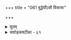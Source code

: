 +++
title = "061 बुद्धेर्योऽसौ विकासः"

+++
<details><summary>मूलम्</summary>

बुद्धेर्योऽसौ विकासः कबलितनिखिलोपस्कृतब्रह्मतत्त्वः स प्राक्चेन्नित्यमुक्तिर्न यदि कथमसौ नश्वरत्वं न गच्छेत् ।  
मैवं प्रध्वंसवत्ते स खलु मम तथा शौनकाद्युक्तनीत्या शान्ताशेषापराधे न च भवति पुनस्तत्र सङ्कोचहेतुः ॥ ६१ ॥
</details>

<details><summary>सर्वाङ्कषटीका - ६१</summary>

गत्यनन्तरं प्राप्तिर्विचार्यते - बुद्धेरित्यादिना । प्राप्तिर्नाम ब्रह्मप्राप्तिः । सैव मुक्तिः । सा च निश्शेषाविद्यानिवृत्त्या संपूर्णज्ञानविकासरूपा । तस्या **असंभवमाशङ्कते** = कबलितनिखिलोपस्कृतब्रह्मतत्त्वः बुद्धेः योऽसौ विकासः, सः प्राक् **चेत्** = प्रागप्यासीत्, न नूतन इति चेत्, तर्हि **नित्यमुक्तिः** = मुक्तिः नित्या **स्यात्** =संसारावस्थायामपि स्यात् । न यदि, असौ **नश्वरत्वम्** = नाशम् कथं न गच्छेत् ? इत्यन्वयः । मुक्तिशब्दार्थः कः ? सकलदुरितनिवृत्तिः । अनया च किं भविष्यति ? संपूर्णधर्मभूतज्ञानविकासः । अनेन च को लाभः ? कथं पुरुषार्थत्वमस्य ? इति प्रश्ने - परिपूर्णतया ब्रह्मानुभवरूपः सः । **ब्रह्मणश्चानन्तान्दमयत्वात्** = निरतिशयानन्दानुभवरूपत्वान्मुक्तेः परमपुरषार्थत्वमुच्यते ॥ 

ब्रह्मणि परिपूर्णत्वं नाम सकलगुणविभूतिविग्रहविशिष्टत्वम् । धर्मभूतज्ञानस्य सङ्कोचनिवृत्तौ, तस्य सर्वविषयकत्वं सहजम् । तथाच - **कबलितम्** = विषयीकृतम्, निखिलैः विशेषणैः **उपस्कृतम्** = विशिष्टम् **ब्रह्मतत्त्वम्** = येन तादृशः योऽसौ विकासः, अयं पूर्वमेवासीत्, उत नूतनतया आगतः। आद्ये, तस्यैव मुक्तिपदार्थत्वेन, तस्य पूर्वमेव सत्त्वात् मुक्तिर्नित्या **स्यात्** = कस्यापि बन्ध एव न स्यात् । स तु अनुभवविरुद्धः । द्वितीये पक्षे नूतनतया उत्पन्नत्वे, अनित्यत्वमनिवार्यम्, 'जातस्य हि ध्रुवो मृत्युः इति न्यायात् । इत्याक्षेपं निराकरोति – मैवमिति । कथं तर्हि परिहारः ? इत्यत्र - **ते** = तव मते **प्रध्वंसवत्** = प्रध्वंसाभाववत्, स खलु - विकासः, मम शौनकाद्युक्तनीत्या **तथा** = नित्यः इत्यर्थः । ' यथा न क्रियते ज्योत्स्ना मलप्रक्षाळनान्मणेः । दोषप्रहाणान्न ज्ञानमात्मनः क्रियते तथा ॥ यथोदपानकरणात् क्रियते न जलाम्बरम् । सदेव नीयते व्यक्तिमसतः सम्भवः कुतः ॥ तथा हेयगुणध्वंसादवबोधादयो गुणाः । प्रकाश्यन्ते न जन्यन्ते नित्या एवात्मनो हि ते । (विष्णुधर्म. 104-55,56,57) इति शौनकोक्ता नीतिः । प्रध्वंसाभावस्य 





 

[[302]] 

उत्पत्त्यङ्गीकारेऽपि नाशः यथा नाङ्गीक्रियते, तथैव विकासस्य जन्यत्वेऽपि संकोचनिवृत्तिरूपत्वात्, सहजत्वाच्च नित्यत्वमविरुद्धमेव । उत्पन्नमपि न नश्यतीत्यभावस्यैव नियमः, न तु भावस्येति चेत्, अभावस्य भावान्तर- रूपत्वं वदतामस्माकं विकासस्याप्य भावरूपत्वात्, उत्पत्तिमत्त्वेऽपि नित्यत्वं तस्यावशादेव सिद्ध्यति । सङ्कोचस्य **निवृत्तिः** = नाशः विकासरूपः, 

**:** = नाशः विकासरूपः, नातिरिक्तः । अतस्तस्य जन्यत्वेऽपि सङ्कोचनिवृत्तिरूपत्वात्, नाशाभावस्सङ्गच्छते। प्रसरणस्वभावस्य वस्तुनः दीपप्रभादेः प्रसरणं खलु स्वभावः, **अप्रसरणम्** = सङ्कोचस्तु कुड्याद्यावरणौपाधिकः । तद्वत् प्रकृते धर्मभूतं ज्ञानं प्रसरणशीलम् । संकोचस्तु कर्मकृतः । कर्मणां नाशे स्वयमेव प्रसरति ज्ञानम् । प्रसरणाप्रसरणे एव विकाससङ्कोचौ । अतश्च विकासस्यागन्तुकत्वेऽपि तस्यैव स्वाभाविकत्वात्, स्वाभाविकस्य च निवृत्त्ययोगात् विकासो नापगच्छति ॥ 

। 

उक्तार्थे महतां संवादं प्रदर्शयति – शौनकाद्युक्तनीत्येति । प्रदर्शित एवायं न्यायः पूर्वमेव ( श्लो. 54) 'यथा न क्रियते ज्योत्स्ना' इत्यादिना । नन्वेवं यद्यागन्तुकधर्माङ्गीकारमात्रेण धर्मिणो नित्यत्वे न कापि हानिः, तर्हि एतादृशविकासस्यानित्यत्वेऽपि धर्मभूतज्ञानस्य नित्यत्वसंरक्षणात् विकासोऽनित्योऽप्यस्त्वित्याक्षेपे, समाधानमाह — शान्तेत्यादि । **शान्ताः** = निवृत्ताः अशेषाः समस्ताः **अपराधाः** = कर्माणि यस्य । तादृशे मुक्ते, **तत्र** = धर्मभूतज्ञाने पुनः सङ्कोचहेतुः न **च** = नैव भवति । अतो विकासः शाश्वतोऽवतिष्ठते । धर्मभूतज्ञानस्य कथञ्चिन्नित्यत्वसाधनमेव न पुरुषार्थोऽस्माकम्, तस्य संसारदशायामपि समानत्वात् । आत्म- स्वरूपवत् प्रत्यक्त्वाभावेन अस्य स्वतः पुरुषार्थरूपत्वाभावात् । आत्मस्वरूपस्य निरतिशयानन्दरूपत्वाद्धि तादृशस्वरूपाविर्भावस्यैव पुरुषार्थत्वं वर्णनीयम् । परं त्विदमपि कैवल्ये पर्यवसितं भवेत् । अत एव धर्मभूतज्ञानविकासमात्रस्यापि न परमपुरुषार्थत्वम् । किन्तु अनवधिकातिशयानन्दस्वरूपस्य परमात्मनः संपूर्णविषयीकरणादेव तस्य परमपुरुषार्थरूपमुक्तिपदवाच्यत्वं ह्युपक्रम एव 'कबलितनिखिलोपस्कृतब्रह्म- तत्त्वः' इत्यनेन प्रादर्शि । अत एव भगवद्रामानुजैः नानाविधवादिसंमतमोक्षस्वरूपमनूद्य - ' त्रय्यन्तनिष्णातास्तु' इत्युपक्रम्य 'अविद्योच्छेदपूर्वकस्वाभाविकपरमात्मानुभवमेव मोक्षमाचक्षते' (श्री. भा. 1-2-12) इत्यन्वग्राहि । आत्मनोऽणुत्वेऽपि तदीयं ज्ञानम् ' स चानन्त्याय कल्पते' इत्युक्तया मुक्तिकाले संपूर्ण प्रसृतं परमात्मज्ञानवदेव सर्वविषयकम् । एवं स्वरूपतोऽणुत्वस्याङ्गीकारात् 'अङ्गुष्ठमात्रो रवितुल्यरूपस्सङ्कल्पाहङ्कारसमन्वितो यः । बुद्धेर्गुणेनात्मगुणेन चैव ह्याराग्रमात्रो ह्यवरोऽपि दृष्टः ॥ ' (वे. 5-8 ) ' वालाग्रशतभागस्य शतधा कल्पितस्य च । भागो जीवस्स विज्ञेयः' (श्वे. 5-10 ) इत्यादिश्रुतीनां स्वार्थबोधकत्वनिर्वाहः । **आराग्रमात्रः=आरः** = रथावयवचक्रस्यैकदेशः । **तस्याप्यग्रम्** = तदेकदेशः । **वालस्याग्रम्** = अवयविन एकदेशः । तस्यापि शतधा - कल्पितो यो **भागः** = **अत्यन्ताल्पपरिमाणकः** = अणुरित्यर्थः । ' वालाग्रम्' इति 'गुञ्जा' दिवत् अतिसूक्ष्म- परिमाणविशेषस्य संज्ञेति केचित् । इदं चाणुत्वं न भौतिकवस्तुपरिमाणसदृशमित्यादि च पूर्वमेवोक्तम् ( श्लो. 22 ) । अणोरपि जीवस्य मुक्तौ 'सर्वं ह पश्यः पश्यति' (छां. 7-26-2 ) इति सर्वज्ञत्ववर्णनमपि सङ्गच्छते । एभिस्सह- 'धीर्नित्या' (श्लो. 4) इत्यस्याप्यनुसन्धानेन बह्वयः समस्याः परिह्रियेरन् ॥ 

T 

अथैतावतापि उत्पन्नस्य भावस्यानित्यत्वनियमात्, विकासस्यानित्यत्वापत्तिः कथं वार्यते ? इति चेत्; ध्वंसस्य नित्यत्वसंरक्षणार्थं यथा वा भावत्वे सतीति विशेषणं दीयते, तथैवात्रापि एतद्भिन्नत्वमपि 

रा 

[[303]] 

 

विशेषणीक्रियताम् । ‘एवं परिष्करणं दोषाच्छादनरूपं किल' इति यदि मनः संकुचति, तर्हि ‘तद्भिन्नत्वम्’ मास्तु, द्रव्यत्वे सतीति विशेषणं दीयताम् । विकासस्याद्रव्यत्वात्, तस्य व्यावृत्तिः । न च विकासस्यानित्यत्वे तद्विशिष्टस्य धर्मभूतज्ञानस्यानित्यत्वं स्यादिति शंक्यम्; इष्टापत्तेः । अत एव किल जीवस्य सृज्यत्ववादः क्वचित् । ‘स्वर्गी नष्टः' इत्यादिवत् सर्वेषामपि मते एतादृशानित्यत्वस्यादोषत्वात् । आकाशस्य स्वरूपतो नित्यत्वेऽपि, घटाकाशसंयोगस्यानित्यत्वात्, तद्विशिष्टत्वेन रूपेणाकाशस्यानित्यत्वेऽपि आकाशस्यानित्यत्व- प्रसक्तिर्न हि भवति । अतो धर्मभूतज्ञानस्य स्वरूपतो नित्यत्वे, विकासस्यागन्तुकत्वेऽपि न कापि हानिरिति । सांख्यसंमतसत्कार्यवादस्य सिद्धान्तसम्मतसत्कार्यवादस्य च तारतम्यपरिशीलनं द्रष्टव्यम् (जड. 24) । अतो विकासस्यावस्थारूपत्वमावश्यकम् । अस्य सदा सत्त्ववादः, घटत्वावस्थापि पूर्वमेव सती कारक- व्यापारैरभिव्यज्यत इति वादतुल्यस्स्यात् । एवञ्च विकासोऽपि द्रव्यं स्यात् । न चेष्टापत्तिः; तस्य ज्ञानधर्मत्वानपायात् । अधिकमये । ‘स चानन्त्याय कल्पते' (श्वे. 5-10) इति श्रुतिरपि विकासस्यागन्तुकत्वे स्वरसा । किं बहुना? ब्रह्मणोऽपि विशिष्टरूपेण कार्यत्वस्य कारणत्वस्य च पूर्वमेवोपपादितत्वात् (जड. 16) “शास्त्रप्रथितमजहतां कोऽपराधोऽतिरिक्तः ' ( नाय. 26 ) इति न्यायोऽत्रापि स्मरणीयः । अन्ततः 'धीर्नित्या यस्य पक्षे' इत्यत्रोक्तमवधेयम् ॥ 



एवञ्चैतादृशस्य परमपुरुषार्थभूतस्य विकासस्यानित्यत्वं कथं संभवि ? प्रकाशात्मकस्य ज्ञानस्य प्रसरणं हि स्वभावः । तस्य संसारदशायां कर्मणा प्रतिबन्धात् तत् संकुचितमासीत् । पुनस्तादृशकर्मसंबन्धस्या- भावात् कदापि स्वाभाविकस्य प्रसरणस्य न भङ्गप्रसंगः । अत्र सर्वत्रापि 'वचन' अन्वेषणापेक्षया विज्ञाना- न्वेषणमेव वरम् । 'वेदान्तविज्ञानसुनिश्चितार्थाः' (महाना. 10-6 ) इति हि वक्ति श्रुतिः । ज्ञानावस्थान्या, विज्ञानावस्था चान्या । ज्ञानावस्थापि सुषुप्तिवदेकरीत्या निस्संबोधरूपा – 'न बाह्यं किञ्चन वेद नान्तरम्' 

। (बृ.6-3-21) 'केन कं पश्येत्केन कं विजानीयात्' (बृ.4-4-1) 'येनदं सर्वं विजानाति तं केन विजानी- यात्' (बृ.4-4-14 ) इति हि वदति श्रुतिः । अतः ज्ञानावस्थायाः परिशीलनं विज्ञानेन कृतं चेत् 'वेदान्त- विज्ञानसुनिश्चितार्थाः' इत्यर्थस्य सिद्धिः । वचनानि ' परोक्षप्रिया इव हि देवाः' इति न्यायेन कदाचिद्विरुद्धमर्थं प्रदर्शयेयुरपि । विज्ञानं तु कदापि न तथा । इदानीन्तनसिद्धान्तभेदादीनां व्याख्यानभेद एव प्रायो मूलकारणम्। अतश्च विज्ञानदृष्ट्यैवापुनरावृत्तिस्सिद्ध्यति । किं तद्विज्ञानमिति चेत्, प्रयते कथञ्चिदुत्तरदानाय समये ॥ 

(0- 

केचित्तु, धर्मभूतज्ञानं स्वतः सदा सर्वगतमेव, विभुत्वात् । कर्मणः प्रतिबन्धकत्वात्, संसारदशायां नानुभूयते । मुक्तौ प्रतिबन्धकनिवृत्त्याऽनुभूयत इत्याहुः - तन्त्र युक्तम् – धर्मभूतज्ञानस्य विभुत्वे प्रमाणाभावात् । धर्मभूतज्ञानस्य द्रव्यत्वात्, तद्धर्मभूतौ सङ्कोचविकासौ तदवस्थारूपावेव । आगन्तुकापृथक्सिद्धधर्मत्वं हि अवस्थायाः लक्षणम् । अतः सङ्कोचविकासयोरागन्तुकत्वमनिवार्यमिति विकासस्य नित्यत्वं न युज्यते । आगन्तुकत्वेऽपि नित्यत्वं पूर्वोक्तयुक्त्यैव वर्णनीयमिति । न च मास्तु विकासः अवस्था, सः स्वरूप एव । अथवा विभुत्वमेव तस्य स्वरूपम् । तस्य च परिमाणरूपत्वान्न दोष इति वाच्यम्, विकासस्य धर्मत्वेनैव लोके दर्शनात्, तस्य स्वरूपत्वासंभवात् । न च कुसुमादौ विकासस्यावस्थारूपत्वेऽपि, धर्मभूतज्ञानस्य विकासः

[[304]] 

विभुत्वमेव, एतच्च नित्यमेवेति वाच्यम्, एवं सति आत्माधिकरणभाष्यविरोधप्रसङ्गात् । ननु वस्तुतत्त्वानुगुणं हि वचनं नेयमिति चेत् । सत्यम् । परं तु संसारावस्थायामपि व्यक्तिभेदेन, एकस्यापि वयोभेदेन च ज्ञानस्वरूपस्य निरूपणीयत्वे संकोचविकासमन्तरा निरूपयितुमशक्यत्वात् संकोचविकासावावश्यकौ । अधिकमग्रे (बुद्धि. 7) वक्ष्यामः । ननु विकासः यदि द्रव्यधर्मः, तर्हि सः अद्रव्ये कुत्रान्तर्भूत इति चेत्; वक्ष्याम इदमप्यद्रव्यसरे । अन्ततः 'धीर्नित्या' इत्यादिश्लोक (4) व्याख्या द्रष्टव्या ॥ 

अस्तु सर्वमिदम् । इयं समस्या प्रथमं परिह्रियताम् — परमपुरुषार्थभूतो ब्रह्मानुभवो नाम कः ? 1) ब्रह्मविषयकानुभवः ? 2 ) उत बह्मानन्दानुभवः ? 3 ) उत ब्रह्मानन्दसदृशानन्दानुभवः ? 4 ) ब्रह्मभाव एव वा पुरुषार्थः ? सन्त्येवंविधानि वचनानि, इतोऽन्यविधानि च बहूनि ॥ 

1) आद्ये पक्षे सोऽपि कीदृशः ? ब्रह्मविषयकं दर्शनमात्रं ब्रह्मानुभवः ? उत 'राज्यानुभवः’ इत्यादिवत् तदधीननानाविधभोगातिशयः ? प्रथमस्य कथं परमपुरुषार्थत्वम्? यथा वा संजयो वक्ति- 'तच संस्मृत्य संस्मृत्य रूपमत्यद्भुतं हरेः । विस्मयो मे महान् राजन् हृष्यामि च पुनः पुनः ॥ (गी. 18-77) इति । अत्यद्भुतविश्वरूपसंदर्शनवत्, ब्रह्मदर्शनेन विस्मयः, हर्षो वा यद्यपि भवेत् । परन्तु, तस्य परमपुरुषार्थत्वं कथम्? चन्द्रादिदर्शनेन जायमानाह्लादतुल्यः, ततोऽप्यतिशयितो वा सः । चन्द्रादिदर्शन इव ब्रह्मणोऽस्माकं च न कश्चन संबन्धः । द्वितीयवस्तुदर्शनं हि तत् । ‘योऽन्यां देवतामुपास्ते, अन्योऽसावन्योऽ- हमस्मीति, न स वेद अकृत्स्नो ह्येषः । (बृ. 3-4-10 ) इति तादृशब्रह्मदर्शनस्यापुरुषार्थरूपत्वं कथ्यते । प्रत्युत - ' यथा पशुरेवं स देवानाम् (बृ. 3-4-10) इति अयमन्यत्वदर्शी गवाश्वादिवत् अन्येषां भोगसाधनं भवतीत्युच्यते । तस्य कथं परमपुरुषार्थत्वम्? न च भगवद्भोगसाधनत्वान्मुक्तस्य न दोषत्वम्, अन्यदेवाधीन- त्वस्यैव दोषत्वादिति वाच्यम्, 'यथा पशुः' 'न स वेद' इति च तत्स्थितेर्निन्दितत्वात् ॥ 

अस्तु तर्हि नानाविधभोगातिशयभाक्त्वरूपः कल्पः । राजकुमारन्यायोऽपीदानीमनुकूलः । राज्ञो राज्यभारादिप्रयुक्तो भारोऽनिवार्यः, राजकुमारस्य तु केवलभोगमात्रमिति ब्रह्मप्राप्तयधीननिरतिशयभोगरूपत्वात् सैव हि परमपुरुषार्थः श्रीवैष्णवानाम् । सेवाया अपुरुषार्थत्वादिकमग्रे (श्लोक.64) समाधीयते । भक्तिसिद्धान्ते हि सन्ति भक्तौ पर्वभेदाः - दासभक्तिरारंभपर्वणि, राजभृत्यवत् सर्वजगत्प्रभुः किल सः । पितृपुत्रभावतुल्या आत्मीयप्रीतिरूपा द्वितीयपर्वणि । सर्वेषामपि जनकः किल परमात्मा । 'पिता नः' (ऋ.सं.10-81-0) ( तै. सं. 4-6-0 ) इति श्रुतिरपि । 'आत्मा वै पुत्रनामासि' इति खलु पितृपुत्रयोरात्मीयभावः । अस्ति हि जीवपरमात्मनोरंशांशिभावः । नैवं राजभृत्ययोः । तयोस्तु स्वस्वामिभावः स तु सर्वेश्वरस्य सर्वत्र समानः । पितृपुत्रयोस्तु स्वस्वामिभावेन सहातिरिक्तोऽपि निकटसम्बन्धः । प्रेमभक्तिः सतीपतिभावप्रयुक्ता तृतीयपर्वणि । इयमेव मधुरभक्तिरित्युच्यते । पितृपुत्रभावापेक्षया सतीपतिभावः खलु गाढः - 'अर्धो वा एष आत्मनो यः पत्नी' इति हि श्रुतिः । ' एकाकी न रमते स द्वितीयमैच्छत् ... पतिश्च पत्नी चाभवत्' (बृ. 1-4-3) इति च । अत एव पल्याः 'द्वितीया' इत्येव नाम । 'तद्यथा प्रियया संपरिष्वक्तो न बाह्यं किञ्चन वेद नान्तरम्, 

[[305]] 

 

एवमेव प्राज्ञेनात्मना संपरिष्वक्तो न बाह्यं किञ्चन वेद नान्तरम्' (बृ.6-3-21 ) इति परमात्मना **संपरिष्वक्तस्य=आविष्टस्य** = परमात्मनि लीनस्या बाह्यप्रज्ञाभाव उच्यते । एतदवस्थायाः कथं परमपुरुषार्थ- त्वमिति तु न शङ्क्यम्, उदाहृतं हि वाक्यं सुषुप्तिविषयम् । सौषुप्तिकलयस्यैव तादृशसुखरूपत्वे मुक्तिकालि- कलयस्य स्वरूपं किमु वक्तव्यम् । अस्य चाविभागाधिकरणसिद्धत्वात् परमपुरुषार्थत्वम् । एतादृशमात्म- विस्मरणकार्यविभाग एवान्तिमसोपानम् । इदमेव भक्तेः अन्तिमकाष्ठारूपम् । अत एव भक्तिसिद्धान्तिनां भक्तिः पञ्चमपुरुषार्थ उच्यते । पितृपुत्रभावे जीवपरमात्मनोरंशांशिभावेऽपि, कियानंशो जीवः ? इत्यस्पष्टत्वात्, महासागरस्य बिन्दुवत्स्यात् जीवः । अत एवात्र प्रीत्यैकतानुभव एव, नास्त्यविभागानुभवः । ' यथा सुदीप्तात्पावकाद्विस्फुलिङ्गाः' (मुं. 2-1-1 ) इति महतोऽग्नेः विस्फुलिङ्गतुल्योऽऽयं जीव इति वक्ति श्रुतिः । पतिपत्नी भावे तु 'अर्धांशरूपा पत्नी' इति खलु वेदविज्ञानिनः । यथा सती पतिप्रीत्यर्थमेव सर्वं करोति, तथा मुक्तोऽपि जीवः निःस्वार्थपरमात्मकैङ्कर्यासक्तः, तेन सन्तुष्यन्तं परमात्मानं पश्यन् आनन्दं अनुभवतीति मुक्तेः परमपुरुषार्थत्वं युज्यते । एवं कदाचित्सशरीरत्वम्, कदाचित्तु 'न बाह्यं किञ्चन वेद नान्तरम्' इत्येतादृशानुभवोऽपि । उभयत्र मुक्तस्येच्छैव नियामिका । 

न च क्रीडासक्तानां बालानामयं पुरुषार्थस्स्यात्, न तु प्रौढमतीनामिति मन्तव्यम्; यतो भगवान् बादरायण एव मुक्तौ जीवानां शरीरमस्ति, न वा ? इति विचार्य, ‘उभयविधं बादरायणः' (ब्र.सू. 4-4-12) इति पक्षद्वयमपि संमतमित्याह । शरीरसद्भावपक्षे किमर्थं तच्छरीरम् ? इति प्रश्ने, परमात्मनः सन्तोषहेतुभूत- विहारार्थमिति 'जक्षन् क्रीडन् रममाणः' इत्यादिश्रुतिभिरुच्यते । अतो नानाविधसेवारुचिरेव मुक्तिरिति भवतु शरीरसद्भावकल्प इति चेत् — अस्त्वेतत् । इतः परावरमुक्तिभेदकल्पनमेव वरमिति चेत् । 

हन्त ! त्वं वञ्चितो वत्स ! निर्विशेषात्मवादिभिः । सविशेषं ब्रह्म नूनं न मुक्तौ भेदसंभवः ॥ किञ्चिन्निरीक्ष्यतां सर्वं स्पष्टमये भविष्यति । क्रमशश्च विलीयेरन् समस्याः स्वयमेव हि ॥ 

अस्त्विदं सर्वम्! इदं पुनः पृच्छ्यते - शरीररहितामवस्थामप्याह हि भगवान् बादरायणः । सावस्था कीदृशी? तदा कीदृशी सेवा ? कथं वा तिष्ठति मुक्तः ? इति वक्तव्यम् । केवलं स्वस्वरूपेणावतिष्ठते इति चेत्, कैवल्यतुल्यायाः तत्स्थितेः निरतिशयपुरुषार्थत्वं कथमित्युच्यताम्। ‘परब्रह्मानुभवैकस्वभावस्य’ इति श्रीभाष्यवचनात्, ब्रह्मानुभवः जीवस्वरूपान्तर्गत इति, अस्ति तदानीमपि ब्रह्मानुभव इति चेत्, तर्हि कैवल्यमपुरुषार्थः कथम्? जीवस्वरूपस्यैव परब्रह्मानुभवस्वरूपत्वात् । कैवल्यस्य च स्वरूपानुभव- रूपत्वात् । तर्ह्ययं प्रथमः कल्प एवेति दोषोऽपि स एव भविष्यति । अतः प्रथमः पक्षः न विचारसहः ॥ 

2) **ब्रह्मानुभवः** = ब्रह्मानन्दानुभवः इत्यस्तु द्वितीयपक्षाभिप्राय इति चेत्; अत्रापि विवरणं देयम् । ब्रह्मणः योऽयं निरतिशय आनन्दः, स कथमन्येनात्मनानुभवितुं शक्येत ? धर्मभूतज्ञानस्य संपूर्णतया विकसि- तत्त्वात्, तेन विषयीक्रियते ब्रह्मानन्दोऽपीति चेत्, तथापि स आनन्दः आत्मीयः कथं स्यात् । तादृशानन्द- परिचयमात्रं स्यात् । ब्रह्मसूत्रकारोऽपि 'भोगमात्रसाम्यलिङ्गाच' (ब्र. सू. 4-4-21 ) इति मुक्तानन्दस्य ब्रह्मानन्द- साम्यमेवाह, न तु ब्रह्मानन्दस्यानेनानुभवम्, अन्यस्यानन्दः अन्येन कथमनुभूयेत? । 

 

[[306]] 

3) अस्तु तर्हि तृतीयः पक्षः - ब्रह्मानन्दसदृशानन्दानुभव एव पुरुषार्थ इति चेत्, तर्हि कैवल्यस्यास्य च को विशेषः ? कैवल्यं हि विशुद्धस्वस्वरूपानुभव एव । यद्यपि योगमतसंमतकैवल्यापेक्षया स्याद्विशेषः । तैः मुक्तौ ब्रह्मानन्दानुभवानङ्गीकारात् । सिद्धान्ते जीवस्य परमात्मशरीरत्वाङ्गीकारात्, जीवस्वरूपानुभवे परमात्मनोऽपि भानमनिवार्यम्। परं त्विदं भानं जीवस्वरूपभानन्यग्भूतम् । अतः कैवल्यं न केवलजीवस्य स्वरूपानुभवरूपम् । अथापि भोगसाम्यस्यैवाङ्गीकारात् जीवस्वरूपान्तर्गतत्वेनैव परमात्मानुभवस्य वक्तव्यत्वेन कैवल्यतौल्यमनिवार्यमेव। तथा च ब्रह्मानुभवोऽपि नास्ति, ब्रह्मानन्दानुभवोऽपि नास्ति, किन्तु ब्रह्मानन्दतुल्यानन्दानु- भव एव मोक्ष इत्यायातम् । नेदानीमपि निर्वृतिः । अयं चोक्तो ब्रह्मानन्दः ब्रह्मणो धर्मभूतः । धर्मिस्वरूप- मप्यान्दस्वरूपमेव खलु । तादृशस्वरूपानन्दो मुक्तस्य नास्तीति आयातं तारतम्यं मुक्तौ । न च भोगसाम्यमेव सूत्रोक्तम् । किं कुर्म इति वाच्यम्, ब्रह्मणो भोगे तदीयस्वरूपानन्दोऽपि खलु मिलितः । ततश्च तदंशाननुभवात् ब्रह्मानन्दतुल्यानन्दानुभवोऽपि न स्यादेव । तथा च 'गजः पिपीलिकायितः' इतिवत् ‘ब्रह्मानुभवो मोक्षः ' इति वाग्विलासमात्रम् । अतोऽस्यापि परमपुरुषार्थरूपत्वं न भवत्येव, ब्रह्मणोऽप्राधान्यात् ॥ 

ननु तर्हि भूतावेशन्यायेन स्वरूपमाविश्य तत्स्वरूपानन्दमपि मुक्तात्मानुभवतीति नवीनवेदान्तिनां पक्ष एव श्रेयानिति चेत्, तत्रापि विचारयामः. 'भूतावेशः' इत्यस्यार्थः कः ? लोके हि भूताविष्टा जनाः बहु भुञ्जते, बह्वसाध्यमपि कुर्वन्तीत्यादि दृष्टम् । तद्वदिति चेत्, तदानीं जीवो मृतप्राय एव जायते । ऐक्यमेवानुभवन्ति जनाः । तादृशो लय इति चेत्, तर्हि जीवनाशोऽपवर्गः स्यात् । न नाशः, सोऽपीति चेत्, एतादृशमैक्यमेव परस्यापि संमतमिति अपसिद्धान्ते पर्यवसानं स्यादस्माकम् ॥ 

तिष्ठत्येव 

4) अस्तु ब्रह्मभावापत्तिरूपश्चतुर्थः पक्ष इति चेत्, 'ब्रह्मभाव' पदस्यार्थः कः ? ब्रह्मगतासाधारणधर्मो यद्यर्थः, तदा ब्रह्मानन्दसदृशानन्दानुभव एव विश्रान्त्या, पूर्वोक्तपक्षादविशेष एव । ब्रह्मभावो यदि ब्रह्मत्वम्, तर्ह्यपसिद्धान्तः । अतः 'कबलितनिखिलोपस्कृतब्रह्मतत्त्वः' इत्येतदाडम्बरमात्रमिति चेत् — अत्रोच्यते- 

महांस्तु विषयोऽयं हि ज्ञानिनामप्यगोचरः । कथं वा बोधयेऽहं त्वां साहाय्ये ह्यस्ति स प्रभुः ॥ पूर्वग्रहादिकं त्यक्त्वाहंकारं चैव दूरतः । गुरून् सर्वांश्च संस्मृत्य त्वर्थं चिन्तय केवलम् ॥ 

'यतो वा इमानि भूतानि जायन्ते' इत्यादिना हि जगज्जन्मादिकारणत्वम् ब्रह्मणोऽभिधीयते । तत्र ‘यत्प्रयन्त्यभिसंविशन्ति' इति कारणावस्थाप्राप्तिरूपो लयः चेतनानां सुषुप्तेरारभ्य मोक्षपर्यन्त एव विवक्षितः । 'अभि' 'सं' इत्युपसर्गाभ्यां 'विशन्ति' इत्युक्तः प्रवेशः लय एव । 'तत्त्वेन प्रवेष्टुम् ' (गा. 11-4) 'विशते तदनन्तरम्' ( गी. 18-55 ) इत्यादौ प्रवेशस्य मोक्षरूपतयैव प्रसिद्धेः । सुषुप्तेरपि लयरूपत्वम् ' स्वमपीतो भवति तस्मादेनं स्वपितीत्याचक्षते' इत्यादौ स्पष्टम् । एवं मूर्च्छा मरणं च परमात्मनि लयरूपमेवेति लयेऽपि तारतम्यं वर्तते । सुषुप्तिः कश्चन लयश्चेत्, मूर्च्छामरणयोः ततोऽपि गाढतरत्वम्, मोक्षस्य गाढतमत्वं च द्रष्टव्यम् । अत एव 'आत्मेति तूपगच्छन्ति' ( ब्र. सू. 4-1-3) अविभागेन दृष्टत्वात्' (ब्र.सू.4-4-4) इति सूत्राभ्याम् अन्यत्वेनोपासनं फलं (मोक्षं) च निरस्यानन्यत्वेनैवोपासनफलयोः 

[[132]]. 

[[307]] 

[मुक्तस्य देहसदसद्भावविचारः ] 

मुक्तौ देहाद्यभावे मुकुलितविषयो जक्षदादिप्रवादः 

तत्सत्त्वे चाशरीरश्रुतिविहतिरतः का चिकित्सेति चेन्न । 

 

स्वरूपं विचार्य निरधारि । एवञ्चानन्यत्वे सति ब्रह्मानुभवे, ब्रह्मानन्दानुभवस्याप्यत एव स्वयं प्राप्तत्वेन, न ब्रह्मानन्दानुभवदर्शनम् मुक्तस्य, किन्तु ब्रह्मानुभवो ब्रह्मानन्दानुभवश्चेति मुक्तेर्निरतिशयपुरुषार्थरूपत्वम् ॥ 

ननु तर्हि संकल्पाद्यधिकरणानां का गतिः ? परमात्मनाऽविभागेनावस्थितस्य पृथक्त्वानुभवस्यासंभवात् प्रत्येकं सङ्कल्पादीनामप्यप्रसक्तेरिति चेत्; यावत्पर्यन्तं मुक्तात्मविषये, 'मुक्तः किं कुर्यात् ?' 'कथं तिष्ठेत् ?' इत्यादिप्रश्नास्समुद्भवन्ति, उत्तरं च कृपालुभिर्गुरुभिरवश्यं वक्तव्यं भवति, तावत्पर्यन्तं त्रिपुट्या अवर्जनीयत्वेन, तादृशप्रश्नानामुत्तराणाञ्चावश्यकत्वात् । ब्रह्मसूत्ररचनैव त्रिपुटीरूपा - कर्ता, करणम्, कर्मेति त्रिपुटीमन्तरा कस्यापि व्यवहारस्यासंभवात् । 'श्रुतोपनिषत्कगत्यभिधानाच' (ब्र.सू. 1-2-17) 'मुक्तोपसृप्यव्यपदेशाच' (ब्र.सू.1-3-2) ‘संपद्याविर्भावः' (ब्र.सू. 4-4 -1 ) इत्यादिसूत्राणामावश्यकत्वे, तदुपरि प्रश्नप्रतिवचनयोरप्य- निवार्यत्वात्तादृशसूत्राणां प्रवृत्तिः । अयि भोः ! मा स्तां प्रश्नप्रतिवचने । ‘स्वमपीतः ' 'स्वेन रूपेण' इत्यादौ 'स्व' शब्दः किं आत्मपरः, उत आत्मीयपरः । पदार्थः प्रोच्यताम् । 

कं वा बिबन्धयिषसि जागरुकस्सदा त्वहम् । यदीच्छेत्त्रभुरस्माकमुत्तरं दास्यति स्वयम् ॥ भूतात्मादिप्रभेदेन ह्यात्मनः पञ्चधा स्थितिः । तथैव 'पुरुषे त्वाविस्तरामात्मे' ति च श्रुतिः ॥ द्वयमेतत्तु पर्याप्तं समस्यानां निवारणे । आभ्यां च प्रत्यगर्थस्य परमात्मान्तिमो मतः ॥ इति श्रीभाष्यवाक्यं च योज्यतां यदि वेष्यते । सर्वमेतत्समायोज्य गाढं तीव्रं च चिन्त्यताम् ॥ चिन्तनायाः प्रकारश्च स्पष्टमेव प्रदर्श्यते । अर्थप्रत्ययशब्दानां ज्ञेयो वैज्ञानिकः क्रमः ॥ अर्थानुगुणा बुद्धिः शब्दो बुद्ध्यनुगस्तथा । एषां दृष्टः पृथग्भावः सर्वेषामात्मसाक्षिकः ॥ सांकर्यादेव चैतेषां विचारा बहुधाऽभवन् । एवं वैज्ञानिकीं चिन्तां कुर्याच्चेदात्मसाक्षिकम् ॥ बहवो मतिभेदा हि विलीयेरन् क्रमात्स्वयम् । अत्रैकं वचनं ज्ञेयमाचार्यस्यास्य सारवत् ॥ ‘परश्शतपरिक्षोदात्परस्तादपि वादिभिः । उपलंभबले स्थेयं तदादावेव गृह्यताम् । को इतोऽपि यदि बोद्धव्यम्, यद्यार्तिस्सहजा तव । सङ्केतं सर्वमुत्सृज्य साधवोऽन्विष्यतां द्रुतम् ॥ 

'यस्य देवे परा भक्तिः यथा देवे तथा गुरौ । तस्यैते कथिता ह्यर्थाः प्रकाशन्ते महात्मनः ॥ यावत् बुद्धिः प्रसरति यावच्छब्दः प्रवर्तते । तावदेव विचारः स्यात्तत ऊर्ध्वं तपो भवेत् ॥ चिन्तनीयोऽध्यात्मवादस्त्वधिदैवाद्विलक्षणः । क्रमशः स्पष्टमेवैतत् भविष्यति निरीक्ष्यताम् ॥ ६१ ॥
</details>
